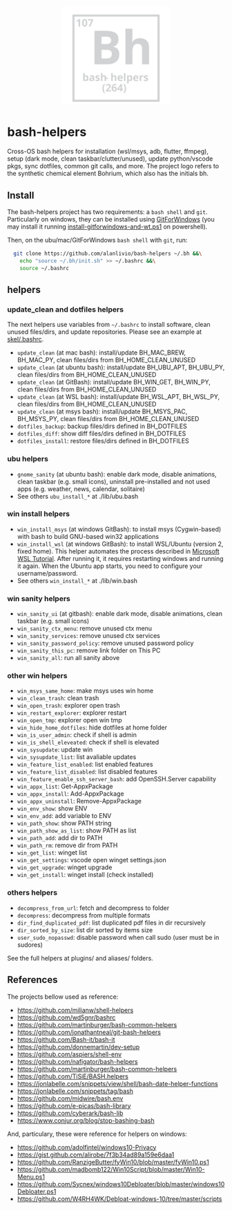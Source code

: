 <h1 align="center"><img src="docs/mkdocs/logo.svg" width="250" onerror='this.style.display="none"'/></h1>

# bash-helpers

Cross-OS bash helpers for installation (wsl/msys, adb, flutter, ffmpeg), setup (dark mode, clean taskbar/clutter/unused), update python/vscode pkgs, sync dotfiles, common git calls, and more. 
The project logo refers to the synthetic chemical element Bohrium, which also has the initials bh.

## Install

The bash-helpers project has two requirements: a `bash shell` and `git`. Particularly on windows, they can be installed using [GitForWindows](https://gitforwindows.org/) (you may install it running [install-gitforwindows-and-wt.ps1](https://github.com/alanlivio/bash-helpers/blob/master/lib/win/install-gitforwindows-and-wt.ps1) on powershell). 

Then, on the ubu/mac/GitForWindows `bash shell` with `git`, run:
```bash
  git clone https://github.com/alanlivio/bash-helpers ~/.bh &&\
    echo "source ~/.bh/init.sh" >> ~/.bashrc &&\
    source ~/.bashrc
```

## helpers

### update_clean and dotfiles helpers

The next helpers use variables from `~/.bashrc` to install software, clean unused files/dirs, and update repositories. 
Please see an example at [skel/.bashrc](https://github.com/alanlivio/bash-helpers/blob/master/skel/.bashrc).

* `update_clean` (at mac bash): install/update BH_MAC_BREW, BH_MAC_PY, clean files/dirs from BH_HOME_CLEAN_UNUSED
* `update_clean` (at ubuntu bash): install/update BH_UBU_APT, BH_UBU_PY,  clean files/dirs from BH_HOME_CLEAN_UNUSED
* `update_clean` (at GitBash): install/update BH_WIN_GET, BH_WIN_PY, clean files/dirs from BH_HOME_CLEAN_UNUSED
* `update_clean` (at WSL bash): install/update BH_WSL_APT, BH_WSL_PY, clean files/dirs from BH_HOME_CLEAN_UNUSED
* `update_clean` (at msys bash): install/update BH_MSYS_PAC, BH_MSYS_PY, clean files/dirs from BH_HOME_CLEAN_UNUSED
* `dotfiles_backup`: backup files/dirs defined in BH_DOTFILES
* `dotfiles_diff`: show diff files/dirs defined in BH_DOTFILES
* `dotfiles_install`: restore files/dirs defined in BH_DOTFILES

### ubu helpers

* `gnome_sanity` (at ubuntu bash): enable dark mode, disable animations, clean taskbar (e.g. small icons), uninstall pre-installed and not used apps (e.g. weather, news, calendar, solitaire)
* See others `ubu_install_*` at ./lib/ubu.bash

### win install helpers

* `win_install_msys` (at windows GitBash): to install msys (Cygwin-based) with bash to build GNU-based win32 applications
* `win_install_wsl` (at windows GitBash): to install WSL/Ubuntu (version 2, fixed home). This helper automates the process described in [Microsoft WSL Tutorial](https://docs.microsoft.com/en-us/windows/wsl/wsl2-install). After running it, it requires restarting windows and running it again. When the Ubuntu app starts, you need to configure your username/password.
* See others `win_install_*` at ./lib/win.bash

### win sanity helpers

* `win_sanity_ui` (at gitbash): enable dark mode, disable animations, clean taskbar (e.g. small icons)
* `win_sanity_ctx_menu`: remove unused ctx menu
* `win_sanity_services`: remove unused ctx services
* `win_sanity_password_policy`: remove unused password policy
* `win_sanity_this_pc`: remove link folder on This PC 
* `win_sanity_all`: run all sanity above

### other win helpers

* `win_msys_same_home`: make msys uses win home
* `win_clean_trash`: clean trash
* `win_open_trash`: explorer open trash
* `win_restart_explorer`: explorer restart
* `win_open_tmp`:  explorer open win tmp
* `win_hide_home_dotfiles`: hide dotfiles at home folder
* `win_is_user_admin`: check if shell is admin
* `win_is_shell_eleveated`: check if shell is elevated
* `win_sysupdate`: update win
* `win_sysupdate_list`: list avaliable updates
* `win_feature_list_enabled`: list enabled features
* `win_feature_list_disabled`: list disabled features
* `win_feature_enable_ssh_server_bash`: add OpenSSH.Server capability
* `win_appx_list`:  Get-AppxPackage 
* `win_appx_install`: Add-AppxPackage
* `win_appx_uninstall`: Remove-AppxPackage
* `win_env_show`: show ENV
* `win_env_add`: add variable to ENV
* `win_path_show`: show PATH string
* `win_path_show_as_list`:  show PATH as list
* `win_path_add`: add dir to PATH
* `win_path_rm`: remove dir from PATH
* `win_get_list`: winget list
* `win_get_settings`: vscode open winget settings.json
* `win_get_upgrade`: winget upgrade
* `win_get_install`: winget install (check installed)

### others helpers

* `decompress_from_url`: fetch and decompress to folder
* `decompress`:  decompress from multiple formats
* `dir_find_duplicated_pdf`: list duplicated pdf files in dir recursively
* `dir_sorted_by_size`: list dir sorted by items size
* `user_sudo_nopasswd`:  disable password when call sudo (user must be in sudores)

See the full helpers at plugins/ and aliases/ folders.

## References

The projects bellow used as reference:

* <https://github.com/milianw/shell-helpers>
* <https://github.com/wd5gnr/bashrc>
* <https://github.com/martinburger/bash-common-helpers>
* <https://github.com/jonathantneal/git-bash-helpers>
* <https://github.com/Bash-it/bash-it>
* <https://github.com/donnemartin/dev-setup>
* <https://github.com/aspiers/shell-env>
* <https://github.com/nafigator/bash-helpers>
* <https://github.com/martinburger/bash-common-helpers>
* <https://github.com/TiSiE/BASH.helpers>
* <https://jonlabelle.com/snippets/view/shell/bash-date-helper-functions>
* <https://jonlabelle.com/snippets/tag/bash>
* <https://github.com/midwire/bash.env>
* <https://github.com/e-picas/bash-library>
* <https://github.com/cyberark/bash-lib>
* <https://www.conjur.org/blog/stop-bashing-bash>

And, particulary, these were reference for helpers on windows:

* <https://github.com/adolfintel/windows10-Privacy>
* <https://gist.github.com/alirobe/7f3b34ad89a159e6daa1>
* <https://github.com/RanzigeButter/fyWin10/blob/master/fyWin10.ps1>
* <https://github.com/madbomb122/Win10Script/blob/master/Win10-Menu.ps1>
* <https://github.com/Sycnex/windows10Debloater/blob/master/windows10Debloater.ps1>
* <https://github.com/W4RH4WK/Debloat-windows-10/tree/master/scripts>
